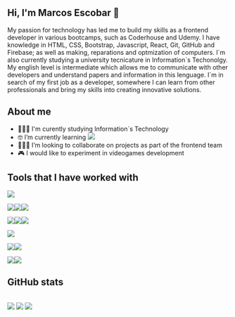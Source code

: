 ## Hi, I'm Marcos Escobar 👋
  My passion for technology has led me to build my skills as a frontend developer in various bootcamps, such as Coderhouse and Udemy. I have knowledge in HTML, CSS, Bootstrap, Javascript, React, Git, GitHub and Firebase; as well as making, reparations and optmization of computers. I´m also currently studying a university tecnicature in Information´s Techonolgy. My english level is intermediate which allows me to communicate with other developers and understand papers and information in this lenguage. I´m in search of my first job as a developer, somewhere I can learn from other professionals and bring my skills into creating innovative solutions.

## About me
- 👨🏻‍🎓 I'm curently studying Information´s Technology
- 🤓 I’m currently learning <img src="https://img.shields.io/badge/c%23-%23239120.svg?style=for-the-badge&logo=csharp&logoColor=white">
- 👨🏻‍💻 I’m looking to collaborate on projects as part of the frontend team
- 🎮 I would like to experiment in videogames development
## Tools that I have worked with

<img src="https://img.shields.io/badge/html5-%23E34F26.svg?style=for-the-badge&logo=html5&logoColor=white">

<img src="https://img.shields.io/badge/css3-%231572B6.svg?style=for-the-badge&logo=css3&logoColor=white"><img src="https://img.shields.io/badge/SASS-hotpink.svg?style=for-the-badge&logo=SASS&logoColor=white"><img src="https://img.shields.io/badge/bootstrap-%238511FA.svg?style=for-the-badge&logo=bootstrap&logoColor=white">

<img src="https://img.shields.io/badge/javascript-%23323330.svg?style=for-the-badge&logo=javascript&logoColor=%23F7DF1E"><img src="https://img.shields.io/badge/react-%2320232a.svg?style=for-the-badge&logo=react&logoColor=%2361DAFB"><img src="https://img.shields.io/badge/jquery-%230769AD.svg?style=for-the-badge&logo=jquery&logoColor=white">

<img src="https://img.shields.io/badge/firebase-a08021?style=for-the-badge&logo=firebase&logoColor=ffcd34">

<img src="https://img.shields.io/badge/Visual%20Studio%20Code-0078d7.svg?style=for-the-badge&logo=visual-studio-code&logoColor=white"><img src="https://img.shields.io/badge/Visual%20Studio-5C2D91.svg?style=for-the-badge&logo=visual-studio&logoColor=white">

<img src="https://img.shields.io/badge/git-%23F05033.svg?style=for-the-badge&logo=git&logoColor=white"><img src="https://img.shields.io/badge/github-%23121011.svg?style=for-the-badge&logo=github&logoColor=white">



## GitHub stats
<br>
<img src="https://github-readme-stats.vercel.app/api/top-langs/?username=mgnemoto&theme=algolia">
<img src="https://github-readme-stats.vercel.app/api?username=mgnemoto&theme=algolia">
<img src="https://github-readme-streak-stats.herokuapp.com?user=mgnemoto&theme=algolia&date_format=M%20j%5B%2C%20Y%5D">
<br>

